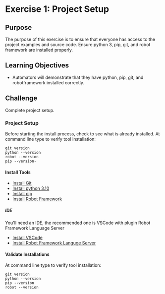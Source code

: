 # Exercise 1: Project Setup

## Purpose

The purpose of this exercise is to ensure that everyone has access to the project examples and source code. Ensure python 3, pip, git, and robot framework are installed properly.

## Learning Objectives

* Automators will demonstrate that they have python, pip, git, and robotframework installed correctly.

## Challenge

Complete project setup.

### Project Setup

Before starting the install process, check to see what is already installed. At command line type to verify tool installation:

```shell
git version
python --version
robot --version
pip --version-
```

#### Install Tools

* [Install Git](https://git-scm.com/downloads)
* [Install python 3.10](https://www.python.org/downloads/)
* [Install pip](https://pip.pypa.io/en/stable/installing/)
* [Install Robot Framework](https://pypi.org/project/robotframework/)

##### IDE

You'll need an IDE, the recommended one is VSCode with plugin Robot Framework Language Server

* [Install VSCode](https://code.visualstudio.com/download)
* [Install Robot Framework Languge Server](https://marketplace.visualstudio.com/items?itemName=robocorp.robotframework-lsp)

#### Validate Installations

At command line type to verify tool installation:

```shell
git version
python --version
pip --version
robot --version
```
